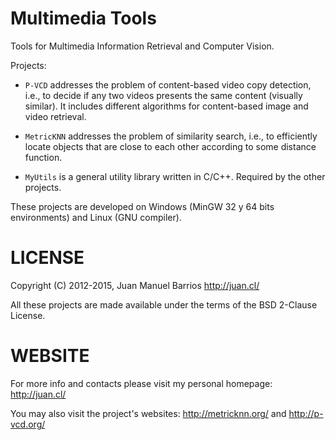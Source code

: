 Multimedia Tools
================

Tools for Multimedia Information Retrieval and Computer Vision.

Projects:

  * `P-VCD` addresses the problem of content-based video copy detection, i.e., to decide if any two videos presents the same content (visually similar). It includes different algorithms for content-based image and video retrieval.

  * `MetricKNN` addresses the problem of similarity search, i.e., to efficiently locate objects that are close to each other according to some distance function.

  * `MyUtils` is a general utility library written in C/C++. Required by the other projects.

These projects are developed on Windows (MinGW 32 y 64 bits environments) and Linux (GNU compiler).

LICENSE
=======

Copyright (C) 2012-2015, Juan Manuel Barrios <http://juan.cl/>

All these projects are made available under the terms of the BSD 2-Clause License.

WEBSITE
=======

For more info and contacts please visit my personal homepage: http://juan.cl/

You may also visit the project's websites: http://metricknn.org/ and http://p-vcd.org/
